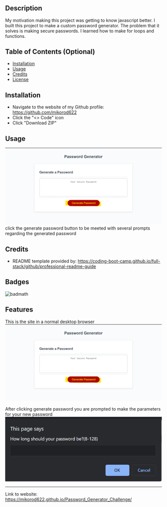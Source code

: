 # <Password Generator Homework Challenge>

## Description

My motivation making this project was getting to know javascript better. I built this project to make a custom password generator. The problem that it solves is making secure passwords. I learned how to make for loops and functions. 
## Table of Contents (Optional)

- [Installation](#installation)
- [Usage](#usage)
- [Credits](#credits)
- [License](#license)

## Installation

- Navigate to the website of my Github profile: https://github.com/mikorod622
- Click the "<> Code" icon
- Click "Download ZIP"

## Usage

![alt text](assets/images/passwordgenerator.png)
click the generate password button to be meeted with several prompts regarding the generated password

## Credits

- README template provided by: https://coding-boot-camp.github.io/full-stack/github/professional-readme-guide

## Badges

![badmath](https://img.shields.io/github/languages/top/lernantino/badmath)

## Features
This is the site in a normal desktop browser
![alt text](assets/images/passwordgenerator.png)

After clicking generate password you are prompted to make the parameters for your new password
![alt text](assets/images/lengthprompt.png)

---

Link to website: https://mikorod622.github.io/Password_Generator_Challenge/